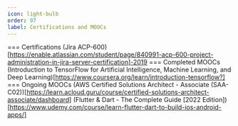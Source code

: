 ```yaml
---
icon: light-bulb
order: 97
label: Certifications and MOOCs
---
```


=== Certifications
(Jira ACP-600)[https://enable.atlassian.com/student/page/840991-acp-600-project-administration-in-jira-server-certification]-2019
=== Completed MOOCs
(Introduction to TensorFlow for Artificial Intelligence, Machine Learning, and Deep Learning)[https://www.coursera.org/learn/introduction-tensorflow?]
=== Ongoing MOOCs
(AWS Certified Solutions Architect - Associate (SAA-C02))[https://learn.acloud.guru/course/certified-solutions-architect-associate/dashboard]
(Flutter & Dart - The Complete Guide [2022 Edition])[https://www.udemy.com/course/learn-flutter-dart-to-build-ios-android-apps/]
